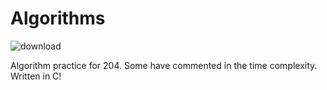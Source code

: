# Algorithms


![download](https://user-images.githubusercontent.com/32406396/149646763-9d9acc04-9801-4523-ba3a-48734cd4ce21.png)

Algorithm practice for 204. Some have commented in the time complexity. Written in C!


